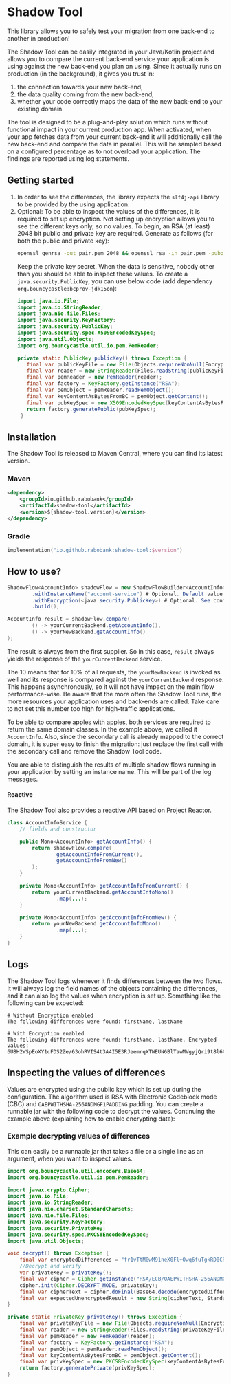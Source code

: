 # Shadow Tool

This library allows you to safely test your migration from one back-end to another in production!

The Shadow Tool can be easily integrated in your Java/Kotlin project and allows you to compare the current back-end
service your application is using against the new back-end you plan on using.
Since it actually runs on production (in the background), it gives you trust in:

1. the connection towards your new back-end,
2. the data quality coming from the new back-end,
3. whether your code correctly maps the data of the new back-end to your existing domain.

The tool is designed to be a plug-and-play solution which runs without functional impact in your current production app.
When activated, when your app fetches data from your current back-end it will additionally call the new back-end and
compare the data in parallel.
This will be sampled based on a configured percentage as to not overload your application.
The findings are reported using log statements.

## Getting started

1. In order to see the differences, the library expects the `slf4j-api` library to be provided by the using application.
2. Optional: To be able to inspect the values of the differences, it is required to set up encryption. Not setting up
   encryption allows you to see the different keys only, so no values.
   To begin, an RSA (at least) 2048 bit public and private key are required. Generate as follows (for both the public
   and private key):
   ```bash
   openssl genrsa -out pair.pem 2048 && openssl rsa -in pair.pem -pubout -out public.key && openssl pkcs8 -topk8 -inform PEM -outform PEM -nocrypt -in pair.pem -out private.key && rm -rf pair.pem
   ```
   Keep the private key secret. When the data is sensitive, nobody other than you should be able to inspect these
   values.
   To create a `java.security.PublicKey`, you can use below code (add dependency `org.bouncycastle:bcprov-jdk15on`):
   ```java
   import java.io.File;
   import java.io.StringReader;
   import java.nio.file.Files;
   import java.security.KeyFactory;
   import java.security.PublicKey;
   import java.security.spec.X509EncodedKeySpec;
   import java.util.Objects;
   import org.bouncycastle.util.io.pem.PemReader;
   
   private static PublicKey publicKey() throws Exception {
      final var publicKeyFile = new File(Objects.requireNonNull(EncryptionServiceTest.class.getClassLoader().getResource("public.key")).getFile());
      final var reader = new StringReader(Files.readString(publicKeyFile.toPath()));
      final var pemReader = new PemReader(reader);
      final var factory = KeyFactory.getInstance("RSA");
      final var pemObject = pemReader.readPemObject();
      final var keyContentAsBytesFromBC = pemObject.getContent();
      final var pubKeySpec = new X509EncodedKeySpec(keyContentAsBytesFromBC);
      return factory.generatePublic(pubKeySpec);
    }
   ```

## Installation

The Shadow Tool is released to Maven Central, where you can find its latest version.

### Maven

```xml
<dependency>
    <groupId>io.github.rabobank</groupId>
    <artifactId>shadow-tool</artifactId>
    <version>${shadow-tool.version}</version>
</dependency>
```

### Gradle

```kotlin
implementation("io.github.rabobank:shadow-tool:$version")
```

## How to use?

```java
ShadowFlow<AccountInfo> shadowFlow = new ShadowFlowBuilder<AccountInfo>(10)
        .withInstanceName("account-service") # Optional. Default value is 'default'
        .withEncryption(<java.security.PublicKey>) # Optional. See configuration above for generating these secrets.
        .build();

AccountInfo result = shadowFlow.compare(
        () -> yourCurrentBackend.getAccountInfo(),
        () -> yourNewBackend.getAccountInfo()
);
```

The result is always from the first supplier. So in this case, `result` always yields the response of
the `yourCurrentBackend` service.

The 10 means that for 10% of all requests, the `yourNewBackend` is invoked as well and its response is compared against
the `yourCurrentBackend` response.
This happens asynchronously, so it will not have impact on the main flow performance-wise.
Be aware that the more often the Shadow Tool runs, the more resources your application uses and back-ends are called.
Take care to not set this number too high for high-traffic applications.

To be able to compare apples with apples, both services are required to return the same domain classes.
In the example above, we called it `AccountInfo`.
Also, since the secondary call is already mapped to the correct domain, it is super easy to finish the migration: just
replace the first call with the secondary call and remove the Shadow Tool code.

You are able to distinguish the results of multiple shadow flows running in your application by setting an instance
name.
This will be part of the log messages.

#### Reactive

The Shadow Tool also provides a reactive API based on Project Reactor.

```java
class AccountInfoService {
    // fields and constructor

    public Mono<AccountInfo> getAccountInfo() {
        return shadowFlow.compare(
                getAccountInfoFromCurrent(),
                getAccountInfoFromNew()
        );
    }

    private Mono<AccountInfo> getAccountInfoFromCurrent() {
        return yourCurrentBackend.getAccountInfoMono()
                .map(...);
    }

    private Mono<AccountInfo> getAccountInfoFromNew() {
        return yourNewBackend.getAccountInfoMono()
                .map(...);
    }
} 
```

## Logs

The Shadow Tool logs whenever it finds differences between the two flows.
It will always log the field names of the objects containing the differences, and it can also log the values when
encryption is set up.
Something like the following can be expected:

```
# Without Encryption enabled
The following differences were found: firstName, lastName

# With Encryption enabled
The following differences were found: firstName, lastName. Encrypted values: 6U8H2WSpEoXY1cFDS2Ze/63ohRVIS4t3A4I5E3RJeemrqXTWEUN6BlTawMVgyjQri9t8l6t9jotJmIEQOoc++C9W38Z8mYEAzU2UzvGm50AMcFqEXheSBEw7c3LZFRoE
```

## Inspecting the values of differences

Values are encrypted using the public key which is set up during the configuration.
The algorithm used is RSA with Electronic Codeblock mode (CBC) and `OAEPWITHSHA-256ANDMGF1PADDING` padding.
You can create a runnable jar with the following code to decrypt the values. Continuing the example above (explaining
how to enable encrypting data):

### Example decrypting values of differences

This can easily be a runnable jar that takes a file or a single line as an argument, when you want to inspect values.

```java
import org.bouncycastle.util.encoders.Base64;
import org.bouncycastle.util.io.pem.PemReader;

import javax.crypto.Cipher;
import java.io.File;
import java.io.StringReader;
import java.nio.charset.StandardCharsets;
import java.nio.file.Files;
import java.security.KeyFactory;
import java.security.PrivateKey;
import java.security.spec.PKCS8EncodedKeySpec;
import java.util.Objects;

void decrypt() throws Exception {
    final var encryptedDifferences = "fr1vTtM0wM91neX0Fl+Owq6fuTgkRD0CRPGBwDKftV1rBCPmzpLtQDMSV6sAw89M+YKOqLTQGBYckj6ZUVG/TTQqcoNx8BThAA2GQAvnAWBDSOEykpWf39Dp7L1rqZUbNqmf/DCxY45MdSutjde+DVwtpdRjJHcF4BELfQS+dG5TscXfEyQ75HIdBqWhpdaTh2My+7BOzo88zZKVqQwdDBymW78SkJ3Ez3X9kNjxlTI7w4LR5y3Cis5rIEfBnoMz1YMilx+5s0Ku9flzciFxr81czIImTmpBmvAscmtOB8ABfdDcPVvAEZlDzHktIHpH2pQ0QLnvVum43QLCfyezDg==";
    //Decrypt and verify
    var privateKey = privateKey();
    final var cipher = Cipher.getInstance("RSA/ECB/OAEPWITHSHA-256ANDMGF1PADDING");
    cipher.init(Cipher.DECRYPT_MODE, privateKey);
    final var cipherText = cipher.doFinal(Base64.decode(encryptedDifferences));
    final var expectedUnencryptedResult = new String(cipherText, StandardCharsets.UTF_8);
}

private static PrivateKey privateKey() throws Exception {
    final var privateKeyFile = new File(Objects.requireNonNull(EncryptionServiceTest.class.getClassLoader().getResource("private.key")).getFile());
    final var reader = new StringReader(Files.readString(privateKeyFile.toPath()));
    final var pemReader = new PemReader(reader);
    final var factory = KeyFactory.getInstance("RSA");
    final var pemObject = pemReader.readPemObject();
    final var keyContentAsBytesFromBC = pemObject.getContent();
    final var privKeySpec = new PKCS8EncodedKeySpec(keyContentAsBytesFromBC);
    return factory.generatePrivate(privKeySpec);
}
```
